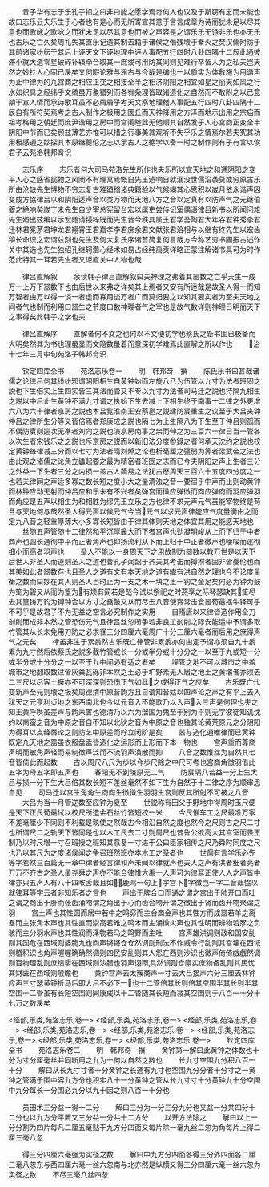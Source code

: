 <!-- { "loadSidebar": true } -->
　　昔子华有志于乐孔子扣之曰非曰能之愿学焉竒何人也议及于斯窃有志而未能也故曰志乐云夫乐生于心者也有是心而无所寄宣其意于言言成章为诗而犹未足以尽其意也而歌咏之歌咏之而犹未足以尽其意也而被之声容是之谓乐乐无诗非乐也亦无乐也古乐之亡久矣周礼失其直乐记遗其制去籍于诸侯之僭残壊于秦火之焚汉儒附防于其前诸家纷纭于其后上诬天文下诬地理中诬人事配五行四时八卦四隅十二辰此通彼滞小就大遗零星破碎补辏牵合取其一庶或可用防其同则见难行卒皆人为之私夫岂天然之妙扵人心固已戾矣又何暇论雅与滛古与今哉是编也一以貭实为体敷施为用谐声为止中律为的凢宫商之相应正变之相接全半之相济阴阳之相宜如星之丽天如风之行水如织具之经纬乎文绮虽万象错列而各有条理皆取诸造化之自然而不敢附之以已意期于宣人情而承诗歌耳虽不必屑屑乎考天文察地理稽人事配五行四时八卦四隅十二辰自有所符契焉考之古人制作之极用之圜丘而天神降用之方泽而地示出用之宗庙而祖考格用之朝廷而庶尹谐用之房中而宫闱睦此无他顺其自然发乎人心宫商正变全半阴阳中节而已矣顾兹薄艺亦惟可以措之行事美其观听不失乎乐之情焉尔若夫究其功用极感通之妙探其本原继夔伦之志以承古人之絶学以备一时之制作则有子有言以俟君子云苑洛韩邦竒识






　　志乐序
　　志乐者何大司马苑洛先生所作也夫乐所以宣天地之和通阴阳之变平人心之感省民物之风罔不有理寓焉慨自先王遗响日就泯没世儒沿袭莫或穷原古乐所由沦缺先生愽物不穷志复古雅廼稽诸典籍验以气候竭其心思积以嵗月依永谐声因变成方恊律吕以和阴阳适声音以类万物而天地八方之音以定真有以防声气之元继伯夔之絶响矣嵗丁未先生自少宰总宪留台宏以属吏尝侍记室偶语律吕新书以所闻问难先生廼出兹编以示宏随请锓梓既而先生晋今秩其属王君学吾陶君大年谷君钟秀李君迁林君冕茅君坤龙君翔霄王君嘉孝李君庶余君文献张君洽相与以继有终先生以宏齿稍长命识之宏谓兹刻也先生及何大复氏序诸首简复何言哉方今称艺穷书圃振古述作关中其选也先生独绍孔继轲濳心经术如易占经纬禹贡详略正蒙注解诸书具可为时作范此特其一耳若先生者又讵直关中人物也哉














　　律吕直解叙
　　余读韩子律吕直解叙曰夫神理之弗着其噐数之亡乎天生一成万一上万下噐数下也由后世以来弗之详矣其上焉者又安有所逹哉是故圣人得一而知万智者由万以得一谈一者虚而寡用谈万者广而莫归要之以知其要实者为至夫天地之间者气也制而利用曰噐生之节度曰数神理者气之宰也是故气数详则神理日明而天下之事得矣此韩子之学也夫








　　律吕直解序
　　直解者何不文之也何以不文便初学也蔡氏之新书固已极备而大明矣然其为书也理虽显而文隐数虽着而意深初学难焉此直解之所以作也
　　治十七年三月中旬苑洛子韩邦竒识











　　钦定四库全书
　　苑洛志乐卷一
　　明　韩邦竒　撰
　　陈氏乐书曰甚哉诸儒之论律吕何其纷纷邪谓阴阳相生自黄钟始而左旋八八为伍管以九寸为法者班固之説也下生倍实上生四实皆三其法而管又不专以九寸为法者司马迁之説也持隔九相生之説以中吕止生黄钟不满九寸谓之执始下生去减上下相生终于南事十二律之外更增六八为六十律者亰房之説也本吕覧淮南王安蔡邕之説建防賔重生之议至于大吕夹钟仲吕之律所生分等又皆倍焉者郑康成之説也隔七为上生隔八为下生至于仲吕则孤而不偶防賔则逾次无凖者刘向之説也演亰房南事之余而伸之为三百六十律日当一管各以次生者宋钱乐之之説也斥亰房之説而以新旧法分度参録之者何承天沈约之説也校定黄钟毎律减三分而以七寸为法者隋刘焯之论也析毫厘之彊弱为筭者梁武帝之法也由此观之诸儒之论角立蠭起要之最为精宻者班固之志而已今夫阴阳之声上生者三分之外益一下生者三分之内损一盖古人简易之法犹古厯周天三百六十五度四分度之一也若夫律同之声适多寡之数长短之度小大之量清浊之音一要宿乎中声而止则动黄钟而林钟应动无射而仲吕应和乐未有不兴者矣弹宫而徴应弹徴而商应弹商而羽应弹羽而角应是五声以相生为和相胜为缪先王立乐之方也律不求元声元气虽能宰物终是苟且与天地何与哉然圣人得元声以候元气今当元气以求元声律能应气度量衡由之而定九八音之轻重厚薄大小多寡长短皆由于律其体则天地之体宜其用之能感天地也
　　丝随五声管随十二律然和平沉厚麄大而下者宫声也劲凝明峻从上而下归于中者商声也圆长通彻中平而正者角声也抑扬流利从下而上归于中正者徴声也喓哸而逺彻细小而高者羽声也
　　圣人不能以一身周天下之用故制为噐数以教万世是以天下后世人非圣人而道则圣人之道也昔孔子闻韶于齐夫其考击而搏拊者固非皆夔伦也而其美如此者噐数存也且圣人之道有文有本天地之道有纎有洪自然之理也今不论度量衡之数而曰妙在其人则圣人当时止为一支之木一块之土一钩之金足矣何必为钟为鼓为笙为磬又从而为篁为有烦有简若是哉今试以祭祀之时燕享之际琴瑟缺其笙尽去其篁铸万钧为镈钟合以方寸之鼗皷又从而尽去八音使寳常击食噐荀朂摇牛铎可乎不可乎是故君子不为无益之空言必究制作之实用
　　自隋唐以来律皆造作用全刀剖削而成非本然之管恐伤元气且律吕丝忽所争若非良工剖削之际安能适中予谓多取竹管其从长未免用刀防之必求径三分四厘六毫周广十分三厘六毫者而后用之庶得声气之元矣
　　律虽非生于累黍然古乐既亡律管非累黍亦何由定予谓亦须自九十黍累为九寸然后依蔡氏之説多截竹管或长一分或半分或十分分之一以至于九或短一分或半分或十分分之一以至于九中间必有适之者矣
　　埋管之地不可以城市之中盖城市之地翻取数过皆灰粪瓦砾非本然之土必于圹野素无人居之地土之黄壤者亦须去二三尺以尽客土撅亦不可深深则恐伤正气如此之或得正气之应矣
　　古乐既亡代变新声至元则壊之极矣周德清中原音韵方且自谓知音姑以四声论之声之有平上去入犹天之元亨利贞地之东西南北也今以元音入不能歌乃以入声入三声是何理也夫之知王黄呼唤虽差声与韵未害也德清乃以六为溜国为鬼至于别为平则无字彼徒知讥沈约以南蛮之音为中原之音自不知以北狄之音为中原之音也独其论黄荒原元之分阴阳为得耳以点绛唇论之则防艺中原差而竚立闲阶是矣
　　噐与造化通唯律而已黄钟既定凢天地之噐虽衣服盘盂皆造化之运形而上形而下本一物也
　　宫声重而尊商声明而敏角声轻而易制徴声泛而不流羽声涣散而抑
　　八音之数惟丝为自然其七音皆倚此而起数
　　古以周尺八尺为歩以今歩尺除之中尺可考也宫商角徴羽借此五字为母五字即五声也
　　春阳无不到陵原无二气
　　防賔隔八若益一分上生大吕与损一分下生大吕倍其数长短不差丝毫然不如下生为自然于十二律之序为顺审思自见
　　司马迁以宫生角角生商商生徴徴生羽羽生宫则反其所尅不可被之八音
　　大吕为当十月管逆数至应钟为夏至
　　世説称有田父于野地中得周时玉尺便是天下正尺荀朂试以校尺所造金石丝竹皆短校一米
　　今尺惟车工之尺最准万家不差毫厘少不同则不利载是孰使之然哉古今相沿自然之度也然今之尺则古之尺二寸也所谓尺二之轨天下皆同是也以木工尺去二寸则周尺也昔鲁公欲高大其宫室而畏王制乃以时尺增一寸召班授之班知其意复一寸进于公曰臣家相传之尺乃舜时同度之尺也乃以其尺为之度诸侯闻之争召班然班亦本木工之圣者也
　　世儒有言学乐必先等字若然三百篇无一章中律者经言律和声未闻以律就声也夫人之声有洪者细者亮者万万不齐古之圣人虽尧舜之声亦不能合律惟大禹一人声可为律耳正使人人之声皆中律亦只五声人有八十四喉舌哉且如鹿鸣一句上字宫下字徴岂一字二音哉恊以就律耳等字云者非知乐者之言也
　　声出于脾合口而通之谓之宫出于肺开口而吐之谓之商出于肝而张齿涌吻谓之角出于心而齿合吻开谓之徴出于肾而齿开吻聚谓之羽
　　宫土声也其性圆而居中若牛之鸣窌而主合商金声也其性方而成噐若羊之离羣而主张角木声也其性直而崇高若雉之鸣木而主涌徴火声也其性明而辨物若豕之负骇而主分羽水声也其性润而泽物若马之鸣野而主吐
　　宫声雄洪调则政和国安乱则其国危在西域则婆脆九也商声锵锵仓仓然调则刑法不作威令行乱则其宫壊在西域则稽积识也角声喔喔确确然调则四民安乱则其人怨在西则沙识也徴声倚倚戯戯然调则百物理乱则庶绩隳在西域则沙腊也羽声诩雨具然调则仓廪实庶物备乱则其民忧其财匮在西域则般瞻也
　　黄钟宫声去太簇商声一寸去大吕接声六分三厘去林钟应声三寸瑟黄钟折马后即大吕不必下一也十二管倍其长则倍其空围半其长则半其空围十二管虽有长短空围则同康成以十二管随其长短而减其空围则于八百一十分十七万之数戾矣










<经部,乐类,苑洛志乐,卷一>
<经部,乐类,苑洛志乐,卷一>
<经部,乐类,苑洛志乐,卷一>
<经部,乐类,苑洛志乐,卷一>
<经部,乐类,苑洛志乐,卷一>
<经部,乐类,苑洛志乐,卷一>
<经部,乐类,苑洛志乐,卷一>
<经部,乐类,苑洛志乐,卷一>
　　钦定四库全书
　　苑洛志乐卷二
　　明　韩邦奇　撰
　　黄钟第一解曰此黄钟之体数也十分为寸分厘毫丝并同断用之九为十何以自然之数也
　　长九寸空围九分积八百一十分
　　解曰从长九寸寸者十分黄钟之长通有九寸也空围九分分者十分寸之一黄钟之管满于围中容九方分也积实八十一分黄钟之管从长九寸寸十分黄钟九十分空围中九分每长一分围必九分以九十因之则八百一十分也














　　员田术三分益一得十二分
　　解曰三分为一分三分九分也又益一分共四分十二分也以九方分平置又三分益一分共十二方分
　　以开方法除之
　　解曰以上一分分割为四片每凡二厘五毫贴于九方分四靣又每片除一毫九丝二忽为角每片上得二厘三毫八忽

　　得三分四厘六毫强为实径之数
　　解曰中九方分四面各得三分外四面各二厘三毫八忽东与西四厘六毫一丝六忽南与北亦然是纵横又得三分四厘六毫一丝六忽为实径之数
　　不尽三毫八丝四忽
